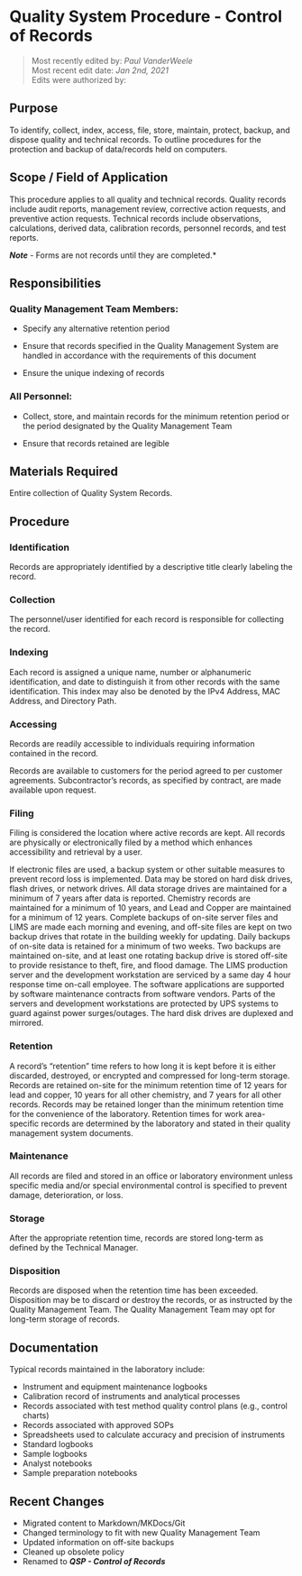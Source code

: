 # Quality System Procedure - Control of Records

>Most recently edited by: *Paul VanderWeele*  
>Most recent edit date: *Jan 2nd, 2021*  
>Edits were authorized by:  

## Purpose

To identify, collect, index, access, file, store, maintain, protect, backup, and dispose quality and technical records. To outline procedures for the protection and backup of data/records held on computers.

## Scope / Field of Application

This procedure applies to all quality and technical records. Quality records include audit reports, management review, corrective action requests, and preventive action requests. Technical records include observations, calculations, derived data, calibration records, personnel records, and test reports.

***Note*** - Forms are not records until they are completed.*

## Responsibilities

### Quality Management Team Members:
* Specify any alternative retention period

* Ensure that records specified in the Quality Management System are handled in accordance with the requirements of this document

* Ensure the unique indexing of records

### All Personnel:
* Collect, store, and maintain records for the minimum retention period or the period designated by the Quality Management Team

* Ensure that records retained are legible

## Materials Required

Entire collection of Quality System Records.

## Procedure

### Identification
Records are appropriately identified by a descriptive title clearly labeling the record.

### Collection
The personnel/user identified for each record is responsible for collecting the record.

### Indexing
Each record is assigned a unique name, number or alphanumeric identification, and date to distinguish it from other records with the same identification. This index may also be denoted by the IPv4 Address, MAC Address, and Directory Path.

### Accessing
Records are readily accessible to individuals requiring information contained in the record.

Records are available to customers for the period agreed to per customer agreements.
Subcontractor’s records, as specified by contract, are made available upon request.

### Filing
Filing is considered the location where active records are kept.  All records are physically or electronically filed by a method which enhances accessibility and retrieval by a user.

If electronic files are used, a backup system or other suitable measures to prevent record loss is implemented. Data may be stored on hard disk drives, flash drives, or network drives. All data storage drives are maintained for a minimum of 7 years after data is reported. Chemistry records are maintained for a minimum of 10 years, and Lead and Copper are maintained for a minimum of 12 years. Complete backups of on-site server files and LIMS are made each morning and evening, and off-site files are kept on two backup drives that rotate in the building weekly for updating. Daily backups of on-site data is retained for a minimum of two weeks. Two backups are maintained on-site, and at least one rotating backup drive is stored off-site to provide resistance to theft, fire, and flood damage. The LIMS production server and the development workstation are serviced by a same day 4 hour response time on-call employee. The software applications are supported by software maintenance contracts from software vendors. Parts of the servers and development workstations are protected by UPS systems to guard against power surges/outages. The hard disk drives are duplexed and mirrored.

### Retention
A record’s “retention” time refers to how long it is kept before it is either discarded, destroyed, or encrypted and compressed for long-term storage. Records are retained on-site for the minimum retention time of 12 years for lead and copper, 10 years for all other chemistry, and 7 years for all other records. Records may be retained longer than the minimum retention time for the convenience of the laboratory. Retention times for work area-specific records are determined by the laboratory and stated in their quality management system documents.

### Maintenance
All records are filed and stored in an office or laboratory environment unless specific media and/or special environmental control is specified to prevent damage, deterioration, or loss.

### Storage
After the appropriate retention time, records are stored long-term as defined by the Technical Manager.

### Disposition
Records are disposed when the retention time has been exceeded. Disposition may be to discard or destroy the records, or as instructed by the Quality Management Team. The Quality Management Team may opt for long-term storage of records.

## Documentation
Typical records maintained in the laboratory include:
*	Instrument and equipment maintenance logbooks
*	Calibration record of instruments and analytical processes
*	Records associated with test method quality control plans (e.g., control charts)
*	Records associated with approved SOPs
*	Spreadsheets used to calculate accuracy and precision of instruments
*	Standard logbooks
*	Sample logbooks
*	Analyst notebooks
*	Sample preparation notebooks

## Recent Changes
* Migrated content to Markdown/MKDocs/Git
* Changed terminology to fit with new Quality Management Team
* Updated information on off-site backups
* Cleaned up obsolete policy
* Renamed to ***QSP - Control of Records***
